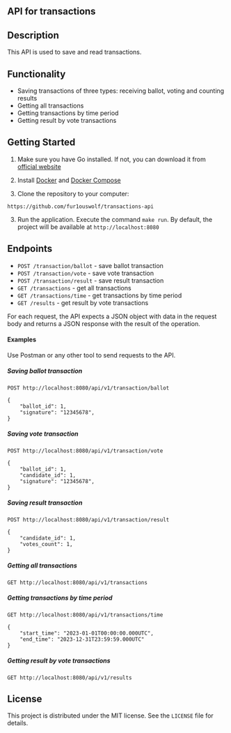 ## API for transactions

## Description

This API is used to save and read transactions.

## Functionality
+ Saving transactions of three types: receiving ballot, voting and counting results
+ Getting all transactions
+ Getting transactions by time period
+ Getting result by vote transactions

## Getting Started

1. Make sure you have Go installed. If not, you can download it from [official website](https://golang.org/dl/)

2. Install [Docker](https://docs.docker.com/get-docker/) and [Docker Compose](https://docs.docker.com/compose/install/)

2. Clone the repository to your computer:
```
https://github.com/fur1ouswolf/transactions-api
```

3. Run the application. Execute the command `make run`. By default, the project will be available at `http://localhost:8080`

## Endpoints
- `POST /transaction/ballot` - save ballot transaction
- `POST /transaction/vote` - save vote transaction
- `POST /transaction/result` - save result transaction
- `GET /transactions` - get all transactions
- `GET /transactions/time` - get transactions by time period
- `GET /results` - get result by vote transactions

For each request, the API expects a JSON object with data in the request body and returns a JSON response with the result of the operation.

#### Examples
Use Postman or any other tool to send requests to the API.
##### Saving ballot transaction
```
POST http://localhost:8080/api/v1/transaction/ballot

{
    "ballot_id": 1,
    "signature": "12345678",
}
```

##### Saving vote transaction
```
POST http://localhost:8080/api/v1/transaction/vote

{
    "ballot_id": 1,
    "candidate_id": 1,
    "signature": "12345678",
}
```

##### Saving result transaction
```
POST http://localhost:8080/api/v1/transaction/result

{
    "candidate_id": 1,
    "votes_count": 1,
}
```

##### Getting all transactions
```
GET http://localhost:8080/api/v1/transactions
```

##### Getting transactions by time period
```
GET http://localhost:8080/api/v1/transactions/time

{
    "start_time": "2023-01-01T00:00:00.000UTC",
    "end_time": "2023-12-31T23:59:59.000UTC"
}
```

##### Getting result by vote transactions
```
GET http://localhost:8080/api/v1/results
```

## License

This project is distributed under the MIT license. See the ``LICENSE`` file for details.